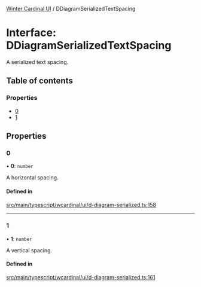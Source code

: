 [Winter Cardinal UI](../README.md) / DDiagramSerializedTextSpacing

# Interface: DDiagramSerializedTextSpacing

A serialized text spacing.

## Table of contents

### Properties

- [0](DDiagramSerializedTextSpacing.md#0)
- [1](DDiagramSerializedTextSpacing.md#1)

## Properties

### 0

• **0**: `number`

A horizontal spacing.

#### Defined in

[src/main/typescript/wcardinal/ui/d-diagram-serialized.ts:158](https://github.com/winter-cardinal/winter-cardinal-ui/blob/v0.154.0/src/main/typescript/wcardinal/ui/d-diagram-serialized.ts#L158)

___

### 1

• **1**: `number`

A vertical spacing.

#### Defined in

[src/main/typescript/wcardinal/ui/d-diagram-serialized.ts:161](https://github.com/winter-cardinal/winter-cardinal-ui/blob/v0.154.0/src/main/typescript/wcardinal/ui/d-diagram-serialized.ts#L161)

